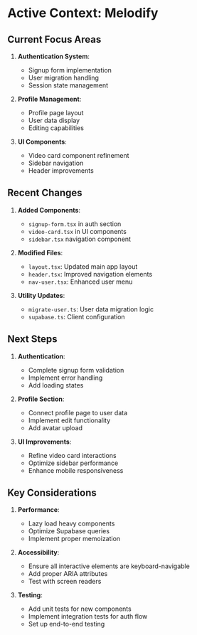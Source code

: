 # Active Context: Melodify

## Current Focus Areas
1. **Authentication System**:
   - Signup form implementation
   - User migration handling
   - Session state management

2. **Profile Management**:
   - Profile page layout
   - User data display
   - Editing capabilities

3. **UI Components**:
   - Video card component refinement
   - Sidebar navigation
   - Header improvements

## Recent Changes
1. **Added Components**:
   - `signup-form.tsx` in auth section
   - `video-card.tsx` in UI components
   - `sidebar.tsx` navigation component

2. **Modified Files**:
   - `layout.tsx`: Updated main app layout
   - `header.tsx`: Improved navigation elements
   - `nav-user.tsx`: Enhanced user menu

3. **Utility Updates**:
   - `migrate-user.ts`: User data migration logic
   - `supabase.ts`: Client configuration

## Next Steps
1. **Authentication**:
   - Complete signup form validation
   - Implement error handling
   - Add loading states

2. **Profile Section**:
   - Connect profile page to user data
   - Implement edit functionality
   - Add avatar upload

3. **UI Improvements**:
   - Refine video card interactions
   - Optimize sidebar performance
   - Enhance mobile responsiveness

## Key Considerations
1. **Performance**:
   - Lazy load heavy components
   - Optimize Supabase queries
   - Implement proper memoization

2. **Accessibility**:
   - Ensure all interactive elements are keyboard-navigable
   - Add proper ARIA attributes
   - Test with screen readers

3. **Testing**:
   - Add unit tests for new components
   - Implement integration tests for auth flow
   - Set up end-to-end testing
